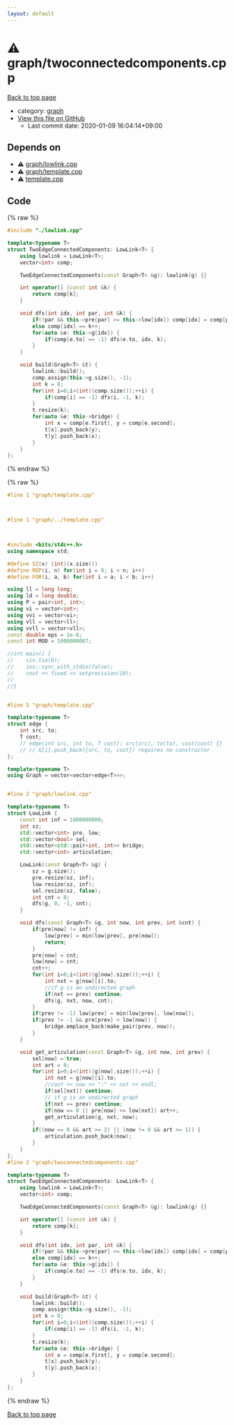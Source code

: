 ```yaml
---
layout: default
---
```


<!-- mathjax config similar to math.stackexchange -->
<script type="text/javascript" async
  src="https://cdnjs.cloudflare.com/ajax/libs/mathjax/2.7.5/MathJax.js?config=TeX-MML-AM_CHTML">
</script>
<script type="text/x-mathjax-config">
  MathJax.Hub.Config({
    TeX: { equationNumbers: { autoNumber: "AMS" }},
    tex2jax: {
      inlineMath: [ ['$','$'] ],
      processEscapes: true
    },
    "HTML-CSS": { matchFontHeight: false },
    displayAlign: "left",
    displayIndent: "2em"
  });
</script>

<script type="text/javascript" src="https://cdnjs.cloudflare.com/ajax/libs/jquery/3.4.1/jquery.min.js"></script>
<script src="https://cdn.jsdelivr.net/npm/jquery-balloon-js@1.1.2/jquery.balloon.min.js" integrity="sha256-ZEYs9VrgAeNuPvs15E39OsyOJaIkXEEt10fzxJ20+2I=" crossorigin="anonymous"></script>
<script type="text/javascript" src="../../assets/js/copy-button.js"></script>
<link rel="stylesheet" href="../../assets/css/copy-button.css" />


# :warning: graph/twoconnectedcomponents.cpp

<a href="../../index.html">Back to top page</a>

* category: <a href="../../index.html#f8b0b924ebd7046dbfa85a856e4682c8">graph</a>
* <a href="{{ site.github.repository_url }}/blob/master/graph/twoconnectedcomponents.cpp">View this file on GitHub</a>
    - Last commit date: 2020-01-09 16:04:14+09:00




## Depends on

* :warning: <a href="lowlink.cpp.html">graph/lowlink.cpp</a>
* :warning: <a href="template.cpp.html">graph/template.cpp</a>
* :warning: <a href="../template.cpp.html">template.cpp</a>


## Code

<a id="unbundled"></a>
{% raw %}
```cpp
#include "./lowlink.cpp"

template<typename T>
struct TwoEdgeConnectedComponents: LowLink<T> {
    using lowlink = LowLink<T>;
    vector<int> comp;

    TwoEdgeConnectedComponents(const Graph<T> &g): lowlink(g) {}

    int operator[] (const int &k) {
        return comp[k];
    }

    void dfs(int idx, int par, int &k) {
        if(!par && this->pre[par] >= this->low[idx]) comp[idx] = comp[par];
        else comp[idx] == k++;
        for(auto &e: this->g[idx]) {
            if(comp[e.to] == -1) dfs(e.to, idx, k);
        }
    }

    void build(Graph<T> &t) {
        lowlink::build();
        comp.assign(this->g.size(), -1);
        int k = 0;
        for(int i=0;i<(int)(comp.size());++i) {
            if(comp[i] == -1) dfs(i, -1, k);
        }
        t.resize(k);
        for(auto &e: this->bridge) {
            int x = comp[e.first], y = comp[e.second];
            t[x].push_back(y);
            t[y].push_back(x);
        }
    }
};
```
{% endraw %}

<a id="bundled"></a>
{% raw %}
```cpp
#line 1 "graph/template.cpp"



#line 1 "graph/../template.cpp"



#include <bits/stdc++.h>
using namespace std;

#define SZ(x) (int)(x.size())
#define REP(i, n) for(int i = 0; i < n; i++)
#define FOR(i, a, b) for(int i = a; i < b; i++)

using ll = long long;
using ld = long double;
using P = pair<int, int>;
using vi = vector<int>;
using vvi = vector<vi>;
using vll = vector<ll>;
using vvll = vector<vll>;
const double eps = 1e-8;
const int MOD = 1000000007;

//int main() {
//    cin.tie(0);
//    ios::sync_with_stdio(false);
//    cout << fixed << setprecision(10);
//
//}


#line 5 "graph/template.cpp"

template<typename T>
struct edge {
    int src, to;
    T cost;
    // edge(int src, int to, T cost): src(src), to(to), cost(cost) {}
    // // G[i].push_back({src, to, cost}) requires no constructor
};

template<typename T>
using Graph = vector<vector<edge<T>>>;


#line 2 "graph/lowlink.cpp"

template<typename T>
struct LowLink {
    const int inf = 1000000000;
    int sz;
    std::vector<int> pre, low;
    std::vector<bool> sel;
    std::vector<std::pair<int, int>> bridge;
    std::vector<int> articulation;

    LowLink(const Graph<T> &g) {
        sz = g.size();
        pre.resize(sz, inf);
        low.resize(sz, inf);
        sel.resize(sz, false);
        int cnt = 0;
        dfs(g, 0, -1, cnt);
    }

    void dfs(const Graph<T> &g, int now, int prev, int &cnt) {
        if(pre[now] != inf) {
            low[prev] = min(low[prev], pre[now]);
            return;
        }
        pre[now] = cnt;
        low[now] = cnt;
        cnt++;
        for(int i=0;i<(int)(g[now].size());++i) {
            int nxt = g[now][i].to;
            //if g is an undirected graph
            if(nxt == prev) continue;
            dfs(g, nxt, now, cnt);
        }
        if(prev != -1) low[prev] = min(low[prev], low[now]);
        if(prev != -1 && pre[prev] < low[now]) {
            bridge.emplace_back(make_pair(prev, now));
        }
    }

    void get_articulation(const Graph<T> &g, int now, int prev) {
        sel[now] = true;
        int art = 0;
        for(int i=0;i<(int)(g[now].size());++i) {
            int nxt = g[now][i].to;
            //cout << now << ":" << nxt << endl;
            if(sel[nxt]) continue;
            // if g is an undirected graph
            if(nxt == prev) continue;
            if(now == 0 || pre[now] <= low[nxt]) art++;
            get_articulation(g, nxt, now);
        }
        if((now == 0 && art >= 2) || (now != 0 && art >= 1)) {
            articulation.push_back(now);
        }
    }
};
#line 2 "graph/twoconnectedcomponents.cpp"

template<typename T>
struct TwoEdgeConnectedComponents: LowLink<T> {
    using lowlink = LowLink<T>;
    vector<int> comp;

    TwoEdgeConnectedComponents(const Graph<T> &g): lowlink(g) {}

    int operator[] (const int &k) {
        return comp[k];
    }

    void dfs(int idx, int par, int &k) {
        if(!par && this->pre[par] >= this->low[idx]) comp[idx] = comp[par];
        else comp[idx] == k++;
        for(auto &e: this->g[idx]) {
            if(comp[e.to] == -1) dfs(e.to, idx, k);
        }
    }

    void build(Graph<T> &t) {
        lowlink::build();
        comp.assign(this->g.size(), -1);
        int k = 0;
        for(int i=0;i<(int)(comp.size());++i) {
            if(comp[i] == -1) dfs(i, -1, k);
        }
        t.resize(k);
        for(auto &e: this->bridge) {
            int x = comp[e.first], y = comp[e.second];
            t[x].push_back(y);
            t[y].push_back(x);
        }
    }
};
```
{% endraw %}

<a href="../../index.html">Back to top page</a>

